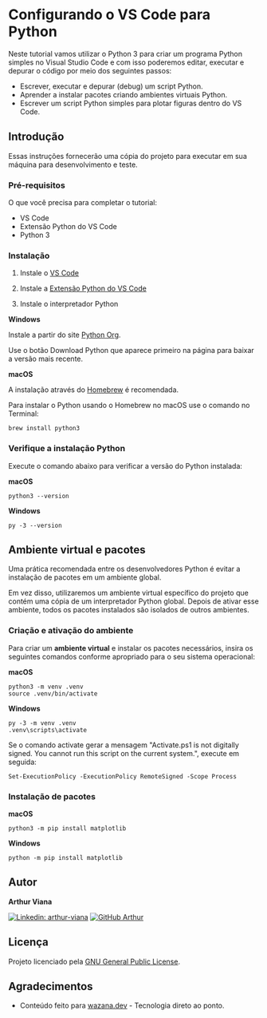 # Configurando o VS Code para Python

Neste tutorial vamos utilizar o Python 3 para criar um programa Python simples no Visual Studio Code e com isso poderemos editar, executar e depurar o código por meio dos seguintes passos:

- Escrever, executar e depurar (debug) um script Python.
- Aprender a instalar pacotes criando ambientes virtuais Python.
- Escrever um script Python simples para plotar figuras dentro do VS Code.

## Introdução

Essas instruções fornecerão uma cópia do projeto para executar em sua máquina para desenvolvimento e teste.

### Pré-requisitos

O que você precisa para completar o tutorial:

- VS Code
- Extensão Python do VS Code
- Python 3

### Instalação

1. Instale o [VS Code](https://code.visualstudio.com/)

2. Instale a [Extensão Python do VS Code](https://marketplace.visualstudio.com/items?itemName=ms-python.python)

3. Instale o interpretador Python

**Windows**

Instale a partir do site [Python Org](https://www.python.org/downloads/).

Use o botão Download Python que aparece primeiro na página para baixar a versão mais recente.

**macOS**

A instalação através do [Homebrew](https://brew.sh/) é recomendada.

Para instalar o Python usando o Homebrew no macOS use o comando no Terminal:

```
brew install python3
```

### Verifique a instalação Python

Execute o comando abaixo para verificar a versão do Python instalada:

**macOS**

```
python3 --version
```

**Windows**

```
py -3 --version
```

## Ambiente virtual e pacotes

Uma prática recomendada entre os desenvolvedores Python é evitar a instalação de pacotes em um ambiente global.

Em vez disso, utilizaremos um ambiente virtual específico do projeto que contém uma cópia de um interpretador Python global. Depois de ativar esse ambiente, todos os pacotes instalados são isolados de outros ambientes.

### Criação e ativação do ambiente

Para criar um **ambiente virtual** e instalar os pacotes necessários, insira os seguintes comandos conforme apropriado para o seu sistema operacional:

**macOS**

```
python3 -m venv .venv
source .venv/bin/activate
```

**Windows**

```
py -3 -m venv .venv
.venv\scripts\activate
```

Se o comando activate gerar a mensagem "Activate.ps1 is not digitally signed. You cannot run this script on the current system.", execute em seguida:

```
Set-ExecutionPolicy -ExecutionPolicy RemoteSigned -Scope Process
```

### Instalação de pacotes

**macOS**

```
python3 -m pip install matplotlib
```

**Windows**

```
python -m pip install matplotlib
```

## Autor

**Arthur Viana** 

[![Linkedin: arthur-viana](https://img.shields.io/badge/-Arthur%20Viana-blue?style=flat-square&logo=Linkedin&logoColor=white&link=https://www.linkedin.com/in/arthur-viana/)](https://www.linkedin.com/in/arthur-viana/)
[![GitHub Arthur](https://img.shields.io/github/followers/VianaArthur?label=follow&style=social)](https://github.com/VianaArthur)

## Licença

Projeto licenciado pela [GNU General Public License](https://opensource.org/licenses/GPL-3.0).

## Agradecimentos

- Conteúdo feito para [wazana.dev](https://www.wazana.dev/) - Tecnologia direto ao ponto.
